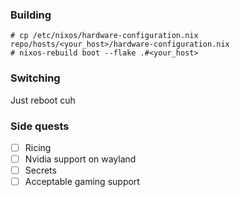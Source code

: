 ### Building
```
# cp /etc/nixos/hardware-configuration.nix repo/hosts/<your_host>/hardware-configuration.nix
# nixos-rebuild boot --flake .#<your_host>
```

### Switching
Just reboot cuh

### Side quests
- [ ] Ricing
- [ ] Nvidia support on wayland
- [ ] Secrets
- [ ] Acceptable gaming support
